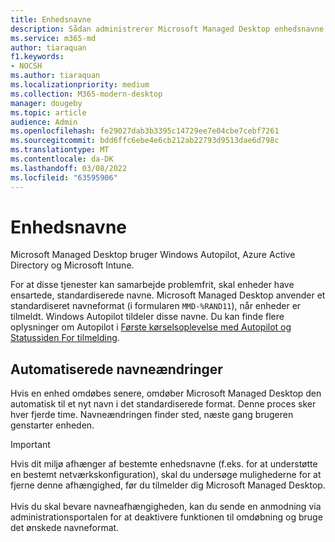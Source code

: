 ```yaml
---
title: Enhedsnavne
description: Sådan administrerer Microsoft Managed Desktop enhedsnavne
ms.service: m365-md
author: tiaraquan
f1.keywords:
- NOCSH
ms.author: tiaraquan
ms.localizationpriority: medium
ms.collection: M365-modern-desktop
manager: dougeby
ms.topic: article
audience: Admin
ms.openlocfilehash: fe29027dab3b3395c14729ee7e04cbe7cebf7261
ms.sourcegitcommit: bdd6ffc6ebe4e6cb212ab22793d9513dae6d798c
ms.translationtype: MT
ms.contentlocale: da-DK
ms.lasthandoff: 03/08/2022
ms.locfileid: "63595906"
---
```

# <a name="device-names"></a>Enhedsnavne

Microsoft Managed Desktop bruger Windows Autopilot, Azure Active Directory og Microsoft Intune.

For at disse tjenester kan samarbejde problemfrit, skal enheder have ensartede, standardiserede navne. Microsoft Managed Desktop anvender et standardiseret navneformat (i formularen `MMD-%RAND11`), når enheder er tilmeldt. Windows Autopilot tildeler disse navne. Du kan finde flere oplysninger om Autopilot i [Første kørselsoplevelse med Autopilot og Statussiden For tilmelding](../get-started/esp-first-run.md).

## <a name="automated-name-changes"></a>Automatiserede navneændringer

Hvis en enhed omdøbes senere, omdøber Microsoft Managed Desktop den automatisk til et nyt navn i det standardiserede format. Denne proces sker hver fjerde time. Navneændringen finder sted, næste gang brugeren genstarter enheden.

> [!IMPORTANT]
> Hvis dit miljø afhænger af bestemte enhedsnavne (f.eks. for at understøtte en bestemt netværkskonfiguration), skal du undersøge mulighederne for at fjerne denne afhængighed, før du tilmelder dig Microsoft Managed Desktop.<br><br>Hvis du skal bevare navneafhængigheden, kan du sende en anmodning via administrationsportalen for at deaktivere funktionen til omdøbning og bruge det ønskede navneformat.[](../working-with-managed-desktop/admin-support.md)
